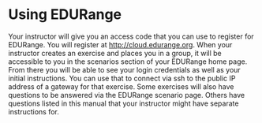 # Using EDURange

Your instructor will give you an access code that you can use to
register for EDURange. You will register at http://cloud.edurange.org.
When your instructor creates an exercise and places you in a group, it
will be accessible to you in the scenarios section of your EDURange home
page. From there you will be able to see your login credentials as well
as your initial instructions. You can use that to connect via ssh to the
public IP address of a gateway for that exercise. Some exercises will
also have questions to be answered via the EDURange scenario page.
Others have questions listed in this manual that your instructor might
have separate instructions for.
